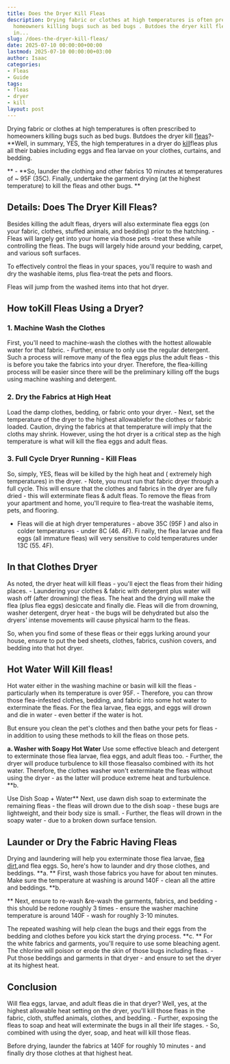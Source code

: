 ```yaml
---
title: Does the Dryer Kill Fleas
description: Drying fabric or clothes at high temperatures is often prescribed to
  homeowners killing bugs such as bed bugs . Butdoes the dryer kill fleas? - Well,
  in...
slug: /does-the-dryer-kill-fleas/
date: 2025-07-10 00:00:00+00:00
lastmod: 2025-07-10 00:00:00+03:00
author: Isaac
categories:
- Fleas
- Guide
tags:
- fleas
- dryer
- kill
layout: post
---
```

Drying fabric or clothes at high temperatures is often prescribed to homeowners killing bugs such as bed bugs. Butdoes the dryer kill [fleas](https://pestpolicy.com/how-long-does-it-take-for-steam-to-kill-fleas/)?- **Well, in summary, YES, the high temperatures in a dryer do [kill](https://pestpolicy.com/how-to-kill-flea-eggs/)fleas plus all their babies including eggs and flea larvae on your clothes, curtains, and bedding.

** - **So, launder the clothing and other fabrics 10 minutes at temperatures of ~ 95F (35C). Finally, undertake the garment drying (at the highest temperature) to kill the fleas and other bugs. **

##  Details: Does The Dryer Kill Fleas?

Besides killing the adult fleas, dryers will also exterminate flea eggs (on your fabric, clothes, stuffed animals, and bedding) prior to the hatching. - Fleas will largely get into your home via those pets -treat these while controlling the fleas. The bugs will largely hide around your bedding, carpet, and various soft surfaces.

To effectively control the fleas in your spaces, you'll require to wash and dry the washable items, plus flea-treat the pets and floors.

Fleas will jump from the washed items into that hot dryer.

##  How toKill Fleas Using a Dryer?

###  1. Machine Wash the Clothes

First, you'll need to machine-wash the clothes with the hottest allowable water for that fabric. - Further, ensure to only use the regular detergent. Such a process will remove many of the flea eggs plus the adult fleas - this is before you take the fabrics into your dryer. Therefore, the flea-killing process will be easier since there will be the preliminary killing off the bugs using machine washing and detergent.

###  2. Dry the Fabrics at High Heat

Load the damp clothes, bedding, or fabric onto your dryer. - Next, set the temperature of the dryer to the highest allowablefor the clothes or fabric loaded. Caution, drying the fabrics at that temperature will imply that the cloths may shrink. However, using the hot dryer is a critical step as the high temperature is what will kill the flea eggs and adult fleas.

###  3. Full Cycle Dryer Running - Kill Fleas

So, simply, YES, fleas will be killed by the high heat and ( extremely high temperatures) in the dryer. - Note, you must run that fabric dryer through a full cycle. This will ensure that the clothes and fabrics in the dryer are fully dried - this will exterminate fleas & adult fleas. To remove the fleas from your apartment and home, you'll require to flea-treat the washable items, pets, and flooring.

- Fleas will die at high dryer temperatures - above 35C (95F ) and also in colder temperatures - under 8C (46. 4F). Fi nally, the flea larvae and flea eggs (all immature fleas) will very sensitive to cold temperatures under 13C (55. 4F).

##  In that Clothes Dryer

As noted, the dryer heat will kill fleas - you'll eject the fleas from their hiding places. - Laundering your clothes & fabric with detergent plus water will wash off (after drowning) the fleas. The heat and the drying will make the flea (plus flea eggs) desiccate and finally die. Fleas will die from drowning, washer detergent, dryer heat - the bugs will be dehydrated but also the dryers' intense movements will cause physical harm to the fleas.

So, when you find some of these fleas or their eggs lurking around your house, ensure to put the bed sheets, clothes, fabrics, cushion covers, and bedding into that hot dryer.

##  **Hot Water Will Kill fleas**!

Hot water either in the washing machine or basin will kill the fleas - particularly when its temperature is over 95F. - Therefore, you can throw those flea-infested clothes, bedding, and fabric into some hot water to exterminate the fleas. For the flea larvae, flea eggs, and eggs will drown and die in water - even better if the water is hot.

But ensure you clean the pet's clothes and then bathe your pets for fleas - in addition to using these methods to kill the fleas on those pets.

**a. Washer with Soapy Hot Water** Use some effective bleach and detergent to exterminate those flea larvae, flea eggs, and adult fleas too. - Further, the dryer will produce turbulence to kill those fleasalso combined with its hot water. Therefore, the clothes washer won't exterminate the fleas without using the dryer - as the latter will produce extreme heat and turbulence. **b.

Use Dish Soap + Water** Next, use dawn dish soap to exterminate the remaining fleas - the fleas will drown due to the dish soap - these bugs are lightweight, and their body size is small. - Further, the fleas will drown in the soapy water - due to a broken down surface tension.

##  Launder or Dry the Fabric Having Fleas

Drying and laundering will help you exterminate those flea larvae, [flea dirt](https://pestpolicy.com/what-is-flea-dirt/),and flea eggs. So, here's how to launder and dry those clothes, and beddings. **a. ** First, wash those fabrics you have for about ten minutes. Make sure the temperature at washing is around 140F - clean all the attire and beddings. **b.

** Next, ensure to re-wash &re-wash the garments, fabrics, and bedding - this should be redone roughly 3 times - ensure the washer machine temperature is around 140F - wash for roughly 3-10 minutes.

The repeated washing will help clean the bugs and their eggs from the bedding and clothes before you kick start the drying process. **c. ** For the white fabrics and garments, you'll require to use some bleaching agent. The chlorine will poison or erode the skin of those bugs including fleas. - Put those beddings and garments in that dryer - and ensure to set the dryer at its highest heat.

##  Conclusion

Will flea eggs, larvae, and adult fleas die in that dryer? Well, yes, at the highest allowable heat setting on the dryer, you'll kill those fleas in the fabric, cloth, stuffed animals, clothes, and bedding. - Further, exposing the fleas to soap and heat will exterminate the bugs in all their life stages. - So, combined with using the dyer, soap, and heat will kill those fleas.

Before drying, launder the fabrics at 140F for roughly 10 minutes - and finally dry those clothes at that highest heat.
